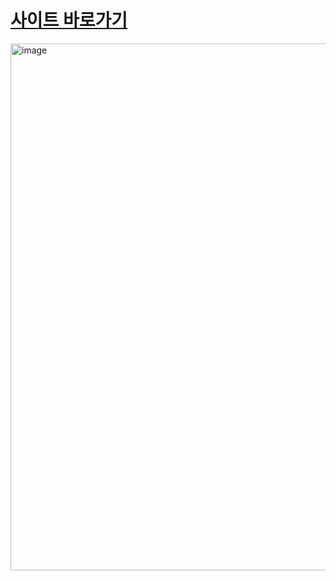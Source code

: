 # [사이트 바로가기](https://byeongmin-kwak.github.io/react-todo-app/)

<img width="843" alt="image" src="https://github.com/byeongmin-kwak/react-todo-app/assets/71933999/b69d68af-a7d0-4bbf-8e0a-e6b39aaf886d">
